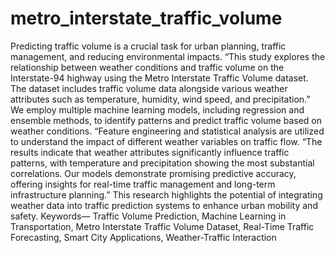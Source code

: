 # metro_interstate_traffic_volume
Predicting traffic volume is a crucial task for urban planning, traffic management, and reducing environmental impacts. “This study explores the relationship between weather conditions and traffic volume on the Interstate-94 highway using the Metro Interstate Traffic Volume dataset. The dataset includes traffic volume data alongside various weather attributes such as temperature, humidity, wind speed, and precipitation.” We employ multiple machine learning models, including regression and ensemble methods, to identify patterns and predict traffic volume based on weather conditions. “Feature engineering and statistical analysis are utilized to understand the impact of different weather variables on traffic flow. “The results indicate that weather attributes significantly influence traffic patterns, with temperature and precipitation showing the most substantial correlations. Our models demonstrate promising predictive accuracy, offering insights for real-time traffic management and long-term infrastructure planning.” This research highlights the potential of integrating weather data into traffic prediction systems to enhance urban mobility and safety.
Keywords— Traffic Volume Prediction, Machine Learning in Transportation, Metro Interstate Traffic Volume Dataset, Real-Time Traffic Forecasting, Smart City Applications, Weather-Traffic Interaction
